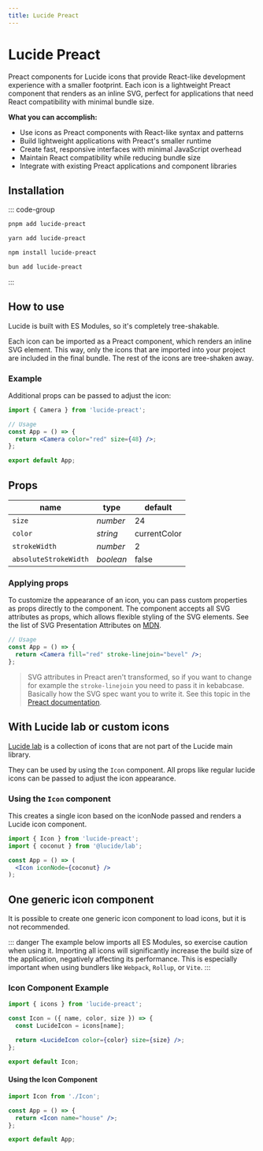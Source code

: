 ```yaml
---
title: Lucide Preact
---
```


# Lucide Preact

Preact components for Lucide icons that provide React-like development experience with a smaller footprint. Each icon is a lightweight Preact component that renders as an inline SVG, perfect for applications that need React compatibility with minimal bundle size.

**What you can accomplish:**
- Use icons as Preact components with React-like syntax and patterns
- Build lightweight applications with Preact's smaller runtime
- Create fast, responsive interfaces with minimal JavaScript overhead
- Maintain React compatibility while reducing bundle size
- Integrate with existing Preact applications and component libraries

## Installation

::: code-group

```sh [pnpm]
pnpm add lucide-preact
```

```sh [yarn]
yarn add lucide-preact
```

```sh [npm]
npm install lucide-preact
```

```sh [bun]
bun add lucide-preact
```

:::

## How to use

Lucide is built with ES Modules, so it's completely tree-shakable.

Each icon can be imported as a Preact component, which renders an inline SVG element. This way, only the icons that are imported into your project are included in the final bundle. The rest of the icons are tree-shaken away.

### Example

Additional props can be passed to adjust the icon:

```jsx
import { Camera } from 'lucide-preact';

// Usage
const App = () => {
  return <Camera color="red" size={48} />;
};

export default App;
```

## Props

| name                  | type      | default      |
| --------------------- | --------- | ------------ |
| `size`                | *number*  | 24           |
| `color`               | *string*  | currentColor |
| `strokeWidth`         | *number*  | 2            |
| `absoluteStrokeWidth` | *boolean* | false        |

### Applying props

To customize the appearance of an icon, you can pass custom properties as props directly to the component. The component accepts all SVG attributes as props, which allows flexible styling of the SVG elements. See the list of SVG Presentation Attributes on [MDN](https://developer.mozilla.org/en-US/docs/Web/SVG/Attribute/Presentation).

```jsx
// Usage
const App = () => {
  return <Camera fill="red" stroke-linejoin="bevel" />;
};
```

> SVG attributes in Preact aren't transformed, so if you want to change for example the `stroke-linejoin` you need to pass it in kebabcase. Basically how the SVG spec want you to write it. See this topic in the [Preact documentation](https://preactjs.com/guide/v10/differences-to-react/#svg-inside-jsx).

## With Lucide lab or custom icons

[Lucide lab](https://github.com/lucide-icons/lucide-lab) is a collection of icons that are not part of the Lucide main library.

They can be used by using the `Icon` component.
All props like regular lucide icons can be passed to adjust the icon appearance.

### Using the `Icon` component

This creates a single icon based on the iconNode passed and renders a Lucide icon component.

```jsx
import { Icon } from 'lucide-preact';
import { coconut } from '@lucide/lab';

const App = () => (
  <Icon iconNode={coconut} />
);
```

## One generic icon component

It is possible to create one generic icon component to load icons, but it is not recommended.

::: danger
The example below imports all ES Modules, so exercise caution when using it. Importing all icons will significantly increase the build size of the application, negatively affecting its performance. This is especially important when using bundlers like `Webpack`, `Rollup`, or `Vite`.
:::

### Icon Component Example

```jsx
import { icons } from 'lucide-preact';

const Icon = ({ name, color, size }) => {
  const LucideIcon = icons[name];

  return <LucideIcon color={color} size={size} />;
};

export default Icon;
```

#### Using the Icon Component

```jsx
import Icon from './Icon';

const App = () => {
  return <Icon name="house" />;
};

export default App;
```
